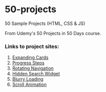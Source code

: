 # 50-projects
50 Sample Projects (HTML, CSS & JS)

From Udemy's 50 Projects in 50 Days course.


### Links to project sites:

1. [Expanding Cards](https://tomppk.github.io/50-projects/1.expanding-cards/)
1. [Progress Steps](https://tomppk.github.io/50-projects/2.progress-steps/)
1. [Rotating Navigation](https://tomppk.github.io/50-projects/3.rotating-navigation/)
1. [Hidden Search Widget](https://tomppk.github.io/50-projects/4.hidden-search-widget/)
1. [Blurry Loading](https://tomppk.github.io/50-projects/5.blurry-loading/)
1. [Scroll Animation](https://tomppk.github.io/50-projects/6.scroll-animation/)


